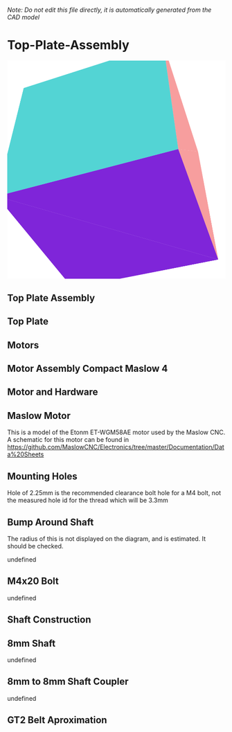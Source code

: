 ###### Note: Do not edit this file directly, it is automatically generated from the CAD model

# Top-Plate-Assembly

![](/project.svg)

## Top Plate Assembly


## Top Plate


## Motors


## Motor Assembly Compact Maslow 4


## Motor and Hardware


## Maslow Motor


This is a model of the Etonm ET-WGM58AE motor used by the Maslow CNC. A schematic for this motor can be found in https://github.com/MaslowCNC/Electronics/tree/master/Documentation/Data%20Sheets 


## Mounting Holes


Hole of 2.25mm is the recommended clearance bolt hole for a M4 bolt, not the measured hole id for the thread which will be 3.3mm 


## Bump Around Shaft


The radius of this is not displayed on the diagram, and is estimated. It should be checked.


undefined


## M4x20 Bolt


undefined


## Shaft Construction


## 8mm Shaft


undefined


## 8mm to 8mm Shaft Coupler


undefined


## GT2 Belt Aproximation 


